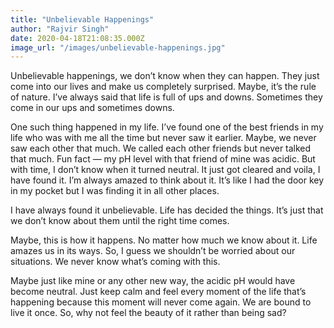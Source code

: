 ```yaml
---
title: "Unbelievable Happenings"
author: "Rajvir Singh"
date: 2020-04-18T21:08:35.000Z
image_url: "/images/unbelievable-happenings.jpg"
---
```


Unbelievable happenings, we don’t know when they can happen. They just come into our lives and make us completely surprised. Maybe, it’s the rule of nature. I’ve always said that life is full of ups and downs. Sometimes they come in our ups and sometimes downs.

One such thing happened in my life. I’ve found one of the best friends in my life who was with me all the time but never saw it earlier. Maybe, we never saw each other that much. We called each other friends but never talked that much. Fun fact — my pH level with that friend of mine was acidic. But with time, I don’t know when it turned neutral. It just got cleared and voila, I have found it. I’m always amazed to think about it. It’s like I had the door key in my pocket but I was finding it in all other places.

I have always found it unbelievable. Life has decided the things. It’s just that we don’t know about them until the right time comes.

Maybe, this is how it happens. No matter how much we know about it. Life amazes us in its ways. So, I guess we shouldn’t be worried about our situations. We never know what’s coming with this.

Maybe just like mine or any other new way, the acidic pH would have become neutral. Just keep calm and feel every moment of the life that’s happening because this moment will never come again. We are bound to live it once. So, why not feel the beauty of it rather than being sad?